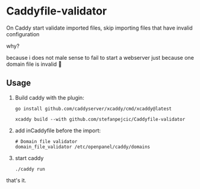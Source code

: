# Caddyfile-validator
On Caddy start validate imported files, skip importing files that have invalid configuration


why?

because i does not male sense to fail to start a webserver just because one domain file is invalid 💁

## Usage

1. Build caddy with the plugin:
   ```
   go install github.com/caddyserver/xcaddy/cmd/xcaddy@latest

   xcaddy build --with github.com/stefanpejcic/Caddyfile-validator

   ```

2. add inCaddyfile before the import:
   ```
   # Domain file validator
   domain_file_validator /etc/openpanel/caddy/domains
   ```

3. start caddy
   ```
   ./caddy run
   ```
that's it.

